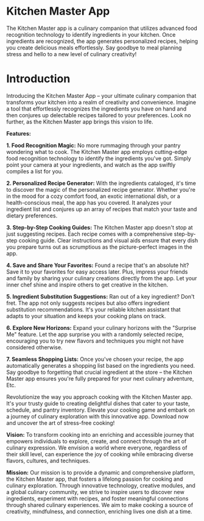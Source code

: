 # Kitchen Master App

The Kitchen Master app is a culinary companion that utilizes advanced food recognition technology to identify ingredients in your kitchen. Once ingredients are recognized, the app generates personalized recipes, helping you create delicious meals effortlessly. Say goodbye to meal planning stress and hello to a new level of culinary creativity!

# Introduction

Introducing the Kitchen Master App – your ultimate culinary companion that transforms your kitchen into a realm of creativity and convenience. Imagine a tool that effortlessly recognizes the ingredients you have on hand and then conjures up delectable recipes tailored to your preferences. Look no further, as the Kitchen Master app brings this vision to life.

**Features:**

**1. Food Recognition Magic:**
No more rummaging through your pantry wondering what to cook. The Kitchen Master app employs cutting-edge food recognition technology to identify the ingredients you've got. Simply point your camera at your ingredients, and watch as the app swiftly compiles a list for you.

**2. Personalized Recipe Generator:**
With the ingredients cataloged, it's time to discover the magic of the personalized recipe generator. Whether you're in the mood for a cozy comfort food, an exotic international dish, or a health-conscious meal, the app has you covered. It analyzes your ingredient list and conjures up an array of recipes that match your taste and dietary preferences.

**3. Step-by-Step Cooking Guides:**
The Kitchen Master app doesn't stop at just suggesting recipes. Each recipe comes with a comprehensive step-by-step cooking guide. Clear instructions and visual aids ensure that every dish you prepare turns out as scrumptious as the picture-perfect images in the app.

**4. Save and Share Your Favorites:**
Found a recipe that's an absolute hit? Save it to your favorites for easy access later. Plus, impress your friends and family by sharing your culinary creations directly from the app. Let your inner chef shine and inspire others to get creative in the kitchen.

**5. Ingredient Substitution Suggestions:**
Ran out of a key ingredient? Don't fret. The app not only suggests recipes but also offers ingredient substitution recommendations. It's your reliable kitchen assistant that adapts to your situation and keeps your cooking plans on track.

**6. Explore New Horizons:**
Expand your culinary horizons with the "Surprise Me" feature. Let the app surprise you with a randomly selected recipe, encouraging you to try new flavors and techniques you might not have considered otherwise.

**7. Seamless Shopping Lists:**
Once you've chosen your recipe, the app automatically generates a shopping list based on the ingredients you need. Say goodbye to forgetting that crucial ingredient at the store – the Kitchen Master app ensures you're fully prepared for your next culinary adventure, Etc. 

Revolutionize the way you approach cooking with the Kitchen Master app. It's your trusty guide to creating delightful dishes that cater to your taste, schedule, and pantry inventory. Elevate your cooking game and embark on a journey of culinary exploration with this innovative app. Download now and uncover the art of stress-free cooking!

**Vision:**
To transform cooking into an enriching and accessible journey that empowers individuals to explore, create, and connect through the art of culinary expression. We envision a world where everyone, regardless of their skill level, can experience the joy of cooking while embracing diverse flavors, cultures, and techniques.

**Mission:**
Our mission is to provide a dynamic and comprehensive platform, the Kitchen Master app, that fosters a lifelong passion for cooking and culinary exploration. Through innovative technology, creative modules, and a global culinary community, we strive to inspire users to discover new ingredients, experiment with recipes, and foster meaningful connections through shared culinary experiences. We aim to make cooking a source of creativity, mindfulness, and connection, enriching lives one dish at a time.
